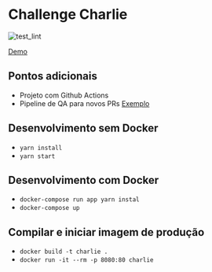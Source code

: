 # Challenge Charlie

![test_lint](https://github.com/leobastiani/challenge-charlie/actions/workflows/test_lint.yml/badge.svg)

[Demo](https://leobastiani.github.io/challenge-charlie/)

## Pontos adicionais

- Projeto com Github Actions
- Pipeline de QA para novos PRs [Exemplo](https://github.com/leobastiani/challenge-charlie/pull/3)

## Desenvolvimento sem Docker

- `yarn install`
- `yarn start`

## Desenvolvimento com Docker

- `docker-compose run app yarn instal`
- `docker-compose up`

## Compilar e iniciar imagem de produção

- `docker build -t charlie .`
- `docker run -it --rm -p 8080:80 charlie`
